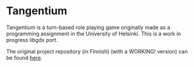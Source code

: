 # Tangentium
Tangentium is a turn-based role playing game originally made as a programming assignment in the University of Helsinki.
This is a work in progress libgdx port.

The original project repository (in Finnish) (with a WORKING! version) can be found [here](https://github.com/Nanofus/Tangential).
